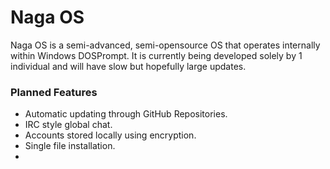 # Naga OS
Naga OS is a semi-advanced, semi-opensource OS that operates internally within Windows DOSPrompt. It is currently being developed solely by 1 individual and will have slow but hopefully large updates.


### Planned Features

- Automatic updating through GitHub Repositories.
- IRC style global chat.
- Accounts stored locally using encryption.
- Single file installation.
- 
